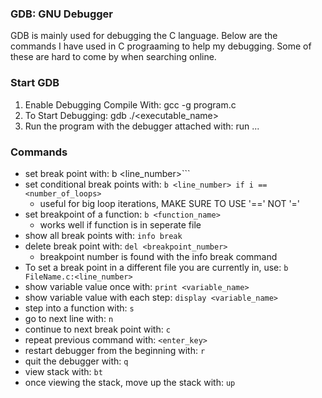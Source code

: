 ### GDB: GNU Debugger
GDB is mainly used for debugging the C language. Below are the commands I have used in C prograaming to help my debugging. Some of these are hard to come by when searching online.

### Start GDB
1. Enable Debugging Compile With: gcc -g program.c
2. To Start Debugging: gdb ./<executable_name>
3. Run the program with the debugger attached with: run <arg1> <arg2>...

### Commands
- set break point with: b <line_number>```
- set conditional break points with: ```b <line_number> if i == <number_of_loops>```
  - useful for big loop iterations,  MAKE SURE TO USE '==' NOT '=' 
- set breakpoint of a function: ```b <function_name>```
  - works well if function is in seperate file
- show all break points with: ```info break```
- delete break point with: ```del <breakpoint_number>```
  - breakpoint number is found with the info break command
- To set a break point in a different file you are currently in, use: ```b FileName.c:<line_number>```
- show variable value once with: ```print <variable_name>```
- show variable value with each step: ```display <variable_name>```
- step into a function with: ```s```   
- go to next line with: ```n```
- continue to next break point with: ```c```
- repeat previous command with: ```<enter_key>```
- restart debugger from the beginning with: ```r```
- quit the debugger with: ```q```
- view stack with: ```bt```
- once viewing the stack, move up the stack with: ```up```
